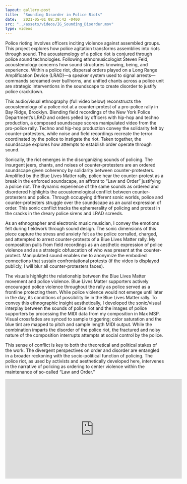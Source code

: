 ```yaml
---
layout: gallery-post
title:  "Sounding Disorder in Police Riots"
date:   2021-05-01 08:39:42 -0400
src: "../assets/videos/IG_Sounding_Disorder.mov"
type: videos
---
```

Police rioting involves officers inciting violence against assembled groups. This project explores how police agitation transforms assemblies into riots through sound. The acoustemology of a police riot is conjured through police sound technologies. Following ethnomusicologist Steven Feld, acoustemology concerns how sound structures knowing, being, and experience. Within a police riot, dispersal orders played on a Long Range Amplification Device (LRAD)—a speaker system used to signal arrests—commands screamed over bullhorns, and unified chants across a police unit are strategic interventions in the soundscape to create disorder to justify police crackdown.

This audio/visual ethnography (full video below) reconstructs the acoustemology of a police riot at a counter-protest of a pro-police rally in Bay Ridge, Brooklyn. Blending field recordings of the New York Police Department’s LRAD and orders yelled by officers with hip-hop and techno production, a composed soundscape scores manipulated video from the pro-police rally. Techno and hip-hop production convey the solidarity felt by counter-protesters, while noise and field recordings recreate the terror coordinated by the police to instigate the riot. Taken together, the soundscape explores how attempts to establish order operate through sound. 

Sonically, the riot emerges in the disorganizing sounds of policing. The insurgent jeers, chants, and noises of counter-protesters are an ordered soundscape given coherency by solidarity between counter-protesters. Amplified by the Blue Lives Matter rally, police hear the counter-protest as a break in the enforced soundscape, an affront to “Law and Order” justifying a police riot. The dynamic experience of the same sounds as ordered and disordered highlights the acoustemological conflict between counter-protesters and police. Through occupying different sonic worlds, police and counter-protesters struggle over the soundscape as an aural expression of order. This sonic conflict tracks the ephemerality of policing and protest in the cracks in the dreary police sirens and LRAD screeds.

 As an ethnographer and electronic music musician, I convey the emotions felt during fieldwork through sound design. The sonic dimensions of this piece capture the stress and anxiety felt as the police corralled, charged, and attempted to arrest counter-protests of a Blue Lives Matter rally. My composition pulls from field recordings as an aesthetic expression of police violence and as a strategic obfuscation of who was present at the counter-protest. Manipulated sound enables me to anonymize the embodied connections that sustain confrontational protests (if the video is displayed publicly, I will blur all counter-protesters faces). 

The visuals highlight the relationship between the Blue Lives Matter movement and police violence. Blue Lives Matter supporters actively encouraged police violence throughout the rally as police served as a frontline protecting them. While police violence would not emerge until later in the day, its conditions of possibility lie in the Blue Lives Matter rally. To convey this ethnographic insight aesthetically, I developed the sonic/visual interplay between the sounds of police riot and the images of police supporters by processing the MIDI data from my composition in Max MSP. Visual crossfades are synced to sample triggering; color saturation and the blue tint are mapped to pitch and sample length MIDI output. While the combination imparts the disorder of the police riot, the fractured and noisy nature of the composition interrupts attempts at social control by the police.

This sense of conflict is key to both the theoretical and political stakes of the work. The divergent perspectives on order and disorder are entangled in a broader reckoning with the socio-political function of policing. The police riot, as used by activists and aesthetically developed here, intervenes in the narrative of policing as ordering to center violence within the maintenance of so-called “Law and Order.”

<iframe width="560" height="315" src="https://www.youtube.com/embed/JdjrUt45AGo" title="YouTube video player" frameborder="0" allow="accelerometer; autoplay; clipboard-write; encrypted-media; gyroscope; picture-in-picture" allowfullscreen></iframe>

